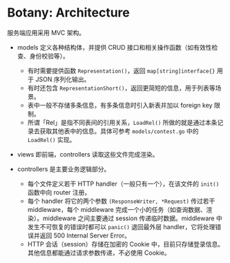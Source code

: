 # Botany: Architecture

服务端应用采用 MVC 架构。

* models 定义各种结构体，并提供 CRUD 接口和相关操作函数（如有效性检查、身份校验等）。
  - 有时需要提供函数 `Representation()`，返回 `map[string]interface{}` 用于 JSON 序列化输出。
  - 有时还包含 `RepresentationShort()`，返回更简短的信息，用于列表等场景。
  - 表中一般不存储多条信息，有多条信息时引入新表并加以 foreign key 限制。
  - 所谓「Rel」是指不同表间的引用关系，`LoadRel()` 所做的就是通过本条记录去获取其他表中的信息。具体可参考 `models/contest.go` 中的 `LoadRel()` 实现。

* views 即前端，controllers 读取这些文件完成渲染。

* controllers 是主要业务逻辑部分。
  - 每个文件定义若干 HTTP handler（一般只有一个），在该文件的 `init()` 函数中向 router 注册。
  - 每个 handler 将它的两个参数 `(ResponseWriter, *Request)` 传过若干 middleware，每个 middleware 完成一个小的任务（如查询数据、渲染）。middleware 之间主要通过 session 传递临时数据。middleware 中发生不可恢复的错误时都可以 `panic()` 退回最外层 handler，它将处理错误并返回 500 Internal Server Error。
  - HTTP 会话（session）存储在加密的 Cookie 中，目前只存储登录信息。其他信息都能通过请求参数传递，不必使用 Cookie。
